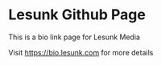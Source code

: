 # Lesunk Github Page

This is a bio link page for Lesunk Media

Visit https://bio.lesunk.com for more details
